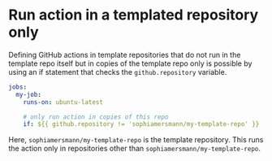 # Run action in a templated repository only

Defining GitHub actions in template repositories that do not run in the template repo itself but in copies of the template repo only is possible by using an if statement that checks the `github.repository` variable.

```yaml
jobs:
  my-job:
    runs-on: ubuntu-latest

    # only run action in copies of this repo
    if: ${{ github.repository != 'sophiamersmann/my-template-repo' }}
```

Here, `sophiamersmann/my-template-repo` is the template repository. This runs the action only in repositories other than `sophiamersmann/my-template-repo`.
